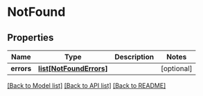 # NotFound

## Properties
Name | Type | Description | Notes
------------ | ------------- | ------------- | -------------
**errors** | [**list[NotFoundErrors]**](NotFoundErrors.md) |  | [optional] 

[[Back to Model list]](../README.md#documentation-for-models) [[Back to API list]](../README.md#documentation-for-api-endpoints) [[Back to README]](../README.md)


